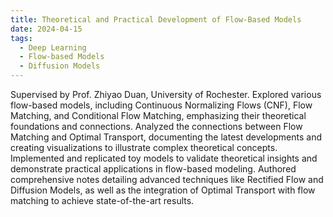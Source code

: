 ```yaml
---
title: Theoretical and Practical Development of Flow-Based Models
date: 2024-04-15
tags:
  - Deep Learning
  - Flow-based Models
  - Diffusion Models
---
```

Supervised by Prof. Zhiyao Duan, University of Rochester.
Explored various flow-based models, including Continuous Normalizing Flows (CNF), Flow Matching, and Conditional Flow Matching, emphasizing their theoretical foundations and connections.
Analyzed the connections between Flow Matching and Optimal Transport, documenting the latest developments and creating visualizations to illustrate complex theoretical concepts.
Implemented and replicated toy models to validate theoretical insights and demonstrate practical applications in flow-based modeling.
Authored comprehensive notes detailing advanced techniques like Rectified Flow and Diffusion Models, as well as the integration of Optimal Transport with flow matching to achieve state-of-the-art results.
<!--more-->
